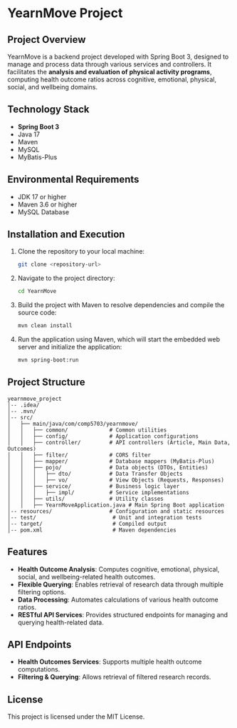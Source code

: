 # YearnMove Project

## Project Overview
YearnMove is a backend project developed with Spring Boot 3, designed to manage and process data through various services and controllers. It facilitates the **analysis and evaluation of physical activity programs**, computing health outcome ratios across cognitive, emotional, physical, social, and wellbeing domains.

## Technology Stack
- **Spring Boot 3**
- Java 17
- Maven
- MySQL
- MyBatis-Plus

## Environmental Requirements
- JDK 17 or higher
- Maven 3.6 or higher
- MySQL Database

## Installation and Execution
1. Clone the repository to your local machine:
   ```sh
   git clone <repository-url>
   ```
2. Navigate to the project directory:
   ```sh
   cd YearnMove
   ```
3. Build the project with Maven to resolve dependencies and compile the source code:
   ```sh
   mvn clean install
   ```
4. Run the application using Maven, which will start the embedded web server and initialize the application:
   ```sh
   mvn spring-boot:run
   ```


## Project Structure
```
yearnmove_project
│-- .idea/
│-- .mvn/
│-- src/
│   ├── main/java/com/comp5703/yearnmove/
│   │   ├── common/             # Common utilities
│   │   ├── config/             # Application configurations
│   │   ├── controller/         # API controllers (Article, Main Data, Outcomes)
│   │   ├── filter/             # CORS filter
│   │   ├── mapper/             # Database mappers (MyBatis-Plus)
│   │   ├── pojo/               # Data objects (DTOs, Entities)
│   │   │   ├── dto/            # Data Transfer Objects
│   │   │   ├── vo/             # View Objects (Requests, Responses)
│   │   ├── service/            # Business logic layer
│   │   │   ├── impl/           # Service implementations
│   │   ├── utils/              # Utility classes
│   │   ├── YearnMoveApplication.java # Main Spring Boot application
│-- resources/                  # Configuration and static resources
│-- test/                        # Unit and integration tests
│-- target/                      # Compiled output
│-- pom.xml                      # Maven dependencies
```

## Features
- **Health Outcome Analysis**: Computes cognitive, emotional, physical, social, and wellbeing-related health outcomes.
- **Flexible Querying**: Enables retrieval of research data through multiple filtering options.
- **Data Processing**: Automates calculations of various health outcome ratios.
- **RESTful API Services**: Provides structured endpoints for managing and querying health-related data.

## API Endpoints
- **Health Outcomes Services**: Supports multiple health outcome computations.
- **Filtering & Querying**: Allows retrieval of filtered research records.

## License
This project is licensed under the MIT License.

